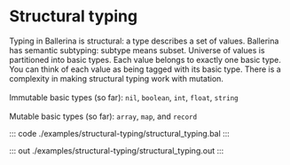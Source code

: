 # Structural typing

Typing in Ballerina is structural: a type describes a set of values. Ballerina has semantic subtyping:
subtype means subset. Universe of values is partitioned into basic types. Each value belongs to
exactly one basic type. You can think of each value as being tagged with its basic type.
There is a complexity in making structural typing work with mutation. <br/><br/>
Immutable basic types (so far): `nil`, `boolean`, `int`, `float`, `string` <br/><br/>
Mutable basic types (so far): `array`, `map`, and `record`

::: code ./examples/structural-typing/structural_typing.bal :::

::: out ./examples/structural-typing/structural_typing.out :::
